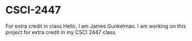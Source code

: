 # CSCI-2447
For extra credit in class
Hello, I am James Gunkelman. I am working on this project for extra credit in my CSCI 2447 class.
